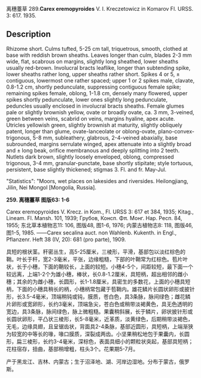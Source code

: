 离穗薹草
289.**Carex eremopyroides** V. I. Kreczetowicz in Komarov Fl. URSS. 3: 617. 1935.

## Description
Rhizome short. Culms tufted, 5-25 cm tall, triquetrous, smooth, clothed at base with reddish brown sheaths. Leaves longer than culm, blades 2-3 mm wide, flat, scabrous on margins, slightly long sheathed, lower sheaths usually red-brown. Involucral bracts leaflike, longer than subtending spike, lower sheaths rather long, upper sheaths rather short. Spikes 4 or 5, ± contiguous, lowermost one rather spaced; upper 1 or 2 spikes male, clavate, 0.8-1.2 cm, shortly pedunculate, suppressing contiguous female spike; remaining spikes female, oblong, 1-1.8 cm, densely many flowered, upper spikes shortly pedunculate, lower ones slightly long pedunculate, peduncles usually enclosed in involucral bracts sheaths. Female glumes pale or slightly brownish yellow, ovate or broadly ovate, ca. 3 mm, 3-veined, green between veins, scabrid on veins, margins hyaline, apex acute. Utricles yellowish green, slightly brownish at maturity, slightly obliquely patent, longer than glume, ovate-lanceolate or oblong-ovate, plano-convex-trigonous, 5-8 mm, subleathery, glabrous, 2-4-veined abaxially, base subrounded, margins serrulate winged, apex attenuate into a slightly broad and ± long beak, orifice membranous and deeply splitting into 2 teeth. Nutlets dark brown, slightly loosely enveloped, oblong, compressed trigonous, 3-4 mm, granular-punctate, base shortly stipitate; style tortuous, persistent, base slightly thickened; stigmas 3. Fl. and fr. May-Jul.

  "Statistics": "Moors, wet places on lakesides and riversides. Heilongjiang, Jilin, Nei Mongol [Mongolia, Russia].

**259. 离穗薹草 图版63: 1-6**

Carex eremopyroides V. Krecz. in Kom., Fl. URSS 3: 617 et 384, 1935; Kitag., Lineam. Fl. Mansh. 101, 1939; Грубов, Консп. Φπ. Mонг. Нар. Респ. 84, 1955; 东北草本植物志11: 106, 图版48, 图1-6, 1976; 内蒙古植物志8: 118, 图版46, 图1-5, 1985. ——Carex secalina auct. non Wahlenb. Kukenth. in Engl., Pflanzenr. Heft 38 (IV, 20): 681 (pro parte), 1909.

具短的根状茎。秆密丛生，高5-25厘米，三棱形，平滑，基部包以淡红棕色的鞘。叶长于秆，宽2-3毫米，平张，边缘粗糙，下部的叶鞘常为红棕色。苞片叶状，长于小穗，下面的鞘较长，上面的较短。小穗4-5个，间距较短，最下面一个较远离，上端1-2个为雄小穗，棒状，长0.8-1.2厘米，具短柄，超出相邻的雌小穗；其余的为雌小穗，长圆形，长1-1.8厘米，具密生的多数花，上面的小穗具短柄，下面的小穗具稍长的柄，小穗柄常包藏于苞鞘内。雄花鳞片长圆状卵形或披针形，长3.5-4毫米，顶端稍钝或钝，膜质，苍白色，具3条脉，脉间绿色；雌花鳞片卵形或宽卵形，长约3毫米，顶端急尖，苍白色或稍带淡褐黄色，具无色透明的宽边，具3条脉，脉间绿色，脉上微粗糙。果囊稍斜展，长于鳞片，卵状披针形或长圆状卵形，平凸状三棱形，长5-8毫米，近革质，淡黄绿色，后期稍带淡褐色，无毛，边缘具翅，且呈锯齿状，背面具2-4条脉，基部近圆形，具短柄，上端渐狭为较宽的中等长的喙，喙口膜质，深裂成两齿。小坚果稍松地包于果囊内，长圆形，扁三棱形，长约3-4毫米，深棕色，表面具细小的颗粒状突起，基部具短柄；花柱宿存，扭曲，基部稍增粗，柱头3个。花果期5-7月。

产于黑龙江、吉林、内蒙古；生于沼泽地、湖、河岸边湿地。分布于蒙古，俄罗斯。
